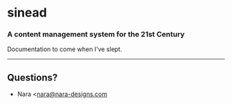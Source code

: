 # sinead
### A content management system for the 21st Century

Documentation to come when I've slept.

---

## Questions?

* Nara <nara@nara-designs.com